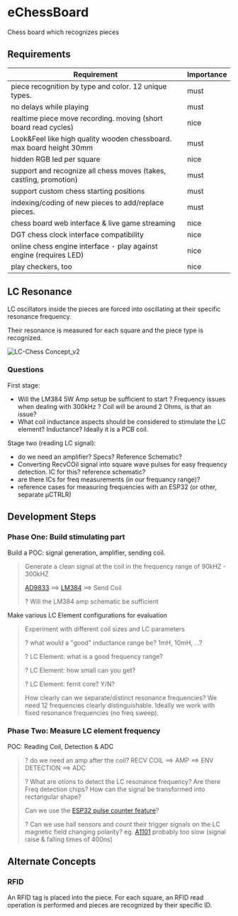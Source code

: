 # eChessBoard
Chess board which recognizes pieces

## Requirements
| Requirement | Importance |
|-----------------------|-------|
| piece recognition by type and color. 12 unique types. | must |
| no delays while playing | must |
| realtime piece move recording. moving (short board read cycles) | nice |
| Look&Feel like high quality wooden chessboard. max board height 30mm | must |
| hidden RGB led per square | nice |
| support and recognize all chess moves (takes, castling, promotion) | must |
| support custom chess starting positions | must |
| indexing/coding of new pieces to add/replace pieces. | must |
| chess board web interface & live game streaming | nice |
| DGT chess clock interface compatibility | nice |
| online chess engine interface - play against engine (requires LED) | nice | 
| play checkers, too | nice |

## LC Resonance
LC oscillators inside the pieces are forced into oscillating at their specific resonance frequency.

Their resonance is measured for each square and the piece type is recognized.

![LC-Chess Concept_v2](https://github.com/fdraeger/eChessBoard/assets/19647221/30177d53-11b4-4d84-bec9-5f01f5fe459e)

### Questions
First stage:
*  Will the LM384 5W Amp setup be sufficient to start ? Frequency issues when dealing with 300kHz ? Coil will be around 2 Ohms, is that an issue?
*  What coil inductance aspects should be considered to stimulate the LC element? Inductance? Ideally it is a PCB coil.

Stage two (reading LC signal):
*  do we need an amplifier? Specs? Reference Schematic?
*  Converting RecvCOil signal into square wave pulses for easy frequency detection. IC for this? reference schematic?
*  are there ICs for freq measurements (in our frequancy range)?
*  reference cases for measuring frequencies with an ESP32 (or other, separate µCTRLR)


## Development Steps

### Phase One: Build stimulating part
Build a POC: signal generation, amplifier, sending coil.
>Generate a clean signal at the coil in the frequency range of 90kHZ - 300kHZ
>
>  [AD9833](https://www.analog.com/media/en/technical-documentation/data-sheets/AD9833.pdf) ==> [LM384](https://www.ti.com/lit/ds/symlink/lm384.pdf)  ==> Send Coil
>
>? Will the LM384 amp schematic be sufficient

Make various LC Element configurations for evaluation
>Experiment with different coil sizes and LC parameters
>
>? what would a "good" inductance range be? 1mH, 10mH, ...?
>
>? LC Element: what is a good frequency range?
>
>? LC Element: how small can you get?
>
>? LC Element: ferrit core? Y/N?
>
>How clearly can we separate/distinct resonance frequencies? We need 12 frequencies clearly distinguishable.
>Ideally we work with fixed resonance frequencies (no freq sweep).

### Phase Two: Measure LC element frequency
POC: Reading Coil, Detection & ADC
>? do we need an amp after the coil?
>  RECV COIL ==> AMP ==> ENV DETECTION ==> ADC
>
>? What are otions to detect the LC resonance frequency? Are there Freq detection chips?
>How can the signal be transformed into rectangular shape?
>
>Can we use the [ESP32 pulse counter feature](https://docs.espressif.com/projects/esp-idf/en/latest/esp32/api-reference/peripherals/pcnt.html)? 
>
>? Can we use hall sensors and count their trigger signals on the LC magnetic field changing polarity?
>eg. [A1101](https://www.allegromicro.com/~/media/Files/Datasheets/A110x-Datasheet.ashx)
>probably too slow (signal raise & falling times of 400ns)
>


## Alternate Concepts
### RFID
An RFID tag is placed into the piece.
For each square, an RFID read operation is performed and pieces are recognized by their specific ID.


